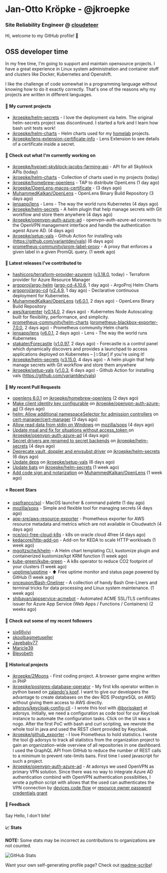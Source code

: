 # Jan-Otto Kröpke - @jkroepke
### Site Reliability Engineer @ [cloudeteer](https://github.com/adorsys)

Hi, welcome to my GitHub profile! 👋

## OSS developer time
In my free time, I'm going to support and maintain opensource projects. I have a great experience in Linux system administration and container stuff and clusters like Docker, Kubernetes and Openshift.

I like the challenge of code somewhat in a programming language without knowing how to do it exactly correctly. That's one of the reasons why my projects are written in different languages.

#### 🌱 My current projects
- [jkroepke/helm-secrets](https://github.com/jkroepke/helm-secrets) - I love the deployment via helm. The original helm-secrets project was discontinued. I started a fork and I learn how bash unit tests work!
- [jkroepke/helm-charts](https://github.com/jkroepke/helm-charts) - Helm charts used for my [homelab](https://github.com/jkroepke/homelab) projects.
- [jkroepke/lens-extension-certificate-info](https://github.com/jkroepke/lens-extension-certificate-info) - Lens Extension to see details of a certificate inside a secret.

#### 👷 Check out what I'm currently working on

- [jkroepke/hypixel-skyblock-jacobs-farming-api](https://github.com/jkroepke/hypixel-skyblock-jacobs-farming-api) - API for all Skyblock APIs (today)
- [jkroepke/helm-charts](https://github.com/jkroepke/helm-charts) - Collection of charts used in my projects (today)
- [jkroepke/homebrew-openlens](https://github.com/jkroepke/homebrew-openlens) - TAP to distribute OpenLens (1 day ago)
- [jkroepke/OpenLens-macos-certificate](https://github.com/jkroepke/OpenLens-macos-certificate) -  (3 days ago)
- [MuhammedKalkan/OpenLens](https://github.com/MuhammedKalkan/OpenLens) - OpenLens Binary Build Repository (3 days ago)
- [lensapp/lens](https://github.com/lensapp/lens) - Lens - The way the world runs Kubernetes (4 days ago)
- [jkroepke/helm-secrets](https://github.com/jkroepke/helm-secrets) - A helm plugin that help manage secrets with Git workflow and store them anywhere (4 days ago)
- [jkroepke/openvpn-auth-azure-ad](https://github.com/jkroepke/openvpn-auth-azure-ad) - openvpn-auth-azure-ad connects to the OpenVPN management interface and handle the authentication ageist Azure AD. (4 days ago)
- [jkroepke/setup-vals](https://github.com/jkroepke/setup-vals) - Github Action for installing vals (https://github.com/variantdev/vals) (6 days ago)
- [prometheus-community/prom-label-proxy](https://github.com/prometheus-community/prom-label-proxy) - A proxy that enforces a given label in a given PromQL query. (1 week ago)

#### 🔭 Latest releases I've contributed to

- [hashicorp/terraform-provider-azurerm](https://github.com/hashicorp/terraform-provider-azurerm) ([v3.18.0](https://github.com/hashicorp/terraform-provider-azurerm/releases/tag/v3.18.0), today) - Terraform provider for Azure Resource Manager
- [argoproj/argo-helm](https://github.com/argoproj/argo-helm) ([argo-cd-4.10.6](https://github.com/argoproj/argo-helm/releases/tag/argo-cd-4.10.6), 1 day ago) - ArgoProj Helm Charts
- [argoproj/argo-cd](https://github.com/argoproj/argo-cd) ([v2.4.9](https://github.com/argoproj/argo-cd/releases/tag/v2.4.9), 1 day ago) - Declarative continuous deployment for Kubernetes.
- [MuhammedKalkan/OpenLens](https://github.com/MuhammedKalkan/OpenLens) ([v6.0.1](https://github.com/MuhammedKalkan/OpenLens/releases/tag/v6.0.1), 2 days ago) - OpenLens Binary Build Repository
- [aws/karpenter](https://github.com/aws/karpenter) ([v0.14.0](https://github.com/aws/karpenter/releases/tag/v0.14.0), 2 days ago) - Kubernetes Node Autoscaling: built for flexibility, performance, and simplicity.
- [prometheus-community/helm-charts](https://github.com/prometheus-community/helm-charts) ([prometheus-blackbox-exporter-7.0.0](https://github.com/prometheus-community/helm-charts/releases/tag/prometheus-blackbox-exporter-7.0.0), 2 days ago) - Prometheus community Helm charts
- [lensapp/lens](https://github.com/lensapp/lens) ([v6.0.1](https://github.com/lensapp/lens/releases/tag/v6.0.1), 2 days ago) - Lens - The way the world runs Kubernetes
- [stakater/Forecastle](https://github.com/stakater/Forecastle) ([v1.0.97](https://github.com/stakater/Forecastle/releases/tag/v1.0.97), 2 days ago) - Forecastle is a control panel which dynamically discovers and provides a launchpad to access applications deployed on Kubernetes  – [✩Star] if you&#39;re using it!
- [jkroepke/helm-secrets](https://github.com/jkroepke/helm-secrets) ([v3.15.0](https://github.com/jkroepke/helm-secrets/releases/tag/v3.15.0), 4 days ago) - A helm plugin that help manage secrets with Git workflow and store them anywhere
- [jkroepke/setup-vals](https://github.com/jkroepke/setup-vals) ([v1.0.3](https://github.com/jkroepke/setup-vals/releases/tag/v1.0.3), 6 days ago) - Github Action for installing vals (https://github.com/variantdev/vals)

#### 🔨 My recent Pull Requests

- [openlens 6.0.1](https://github.com/jkroepke/homebrew-openlens/pull/7) on [jkroepke/homebrew-openlens](https://github.com/jkroepke/homebrew-openlens) (2 days ago)
- [Make client identity key configurable](https://github.com/jkroepke/openvpn-auth-azure-ad/pull/14) on [jkroepke/openvpn-auth-azure-ad](https://github.com/jkroepke/openvpn-auth-azure-ad) (3 days ago)
- [helm: Allow additional namespaceSelector for admission controllers](https://github.com/cert-manager/cert-manager/pull/5381) on [cert-manager/cert-manager](https://github.com/cert-manager/cert-manager) (3 days ago)
- [Allow read data from stdin on Windows](https://github.com/mozilla/sops/pull/1104) on [mozilla/sops](https://github.com/mozilla/sops) (4 days ago)
- [Update msal and fix for situations without access_token ](https://github.com/jkroepke/openvpn-auth-azure-ad/pull/13) on [jkroepke/openvpn-auth-azure-ad](https://github.com/jkroepke/openvpn-auth-azure-ad) (4 days ago)
- [Secret drivers are renamed to secret backends](https://github.com/jkroepke/helm-secrets/pull/247) on [jkroepke/helm-secrets](https://github.com/jkroepke/helm-secrets) (4 days ago)
- [Deprecate vault, doppler and envsubst driver](https://github.com/jkroepke/helm-secrets/pull/246) on [jkroepke/helm-secrets](https://github.com/jkroepke/helm-secrets) (6 days ago)
- [Update deps](https://github.com/jkroepke/setup-vals/pull/34) on [jkroepke/setup-vals](https://github.com/jkroepke/setup-vals) (6 days ago)
- [Update bats](https://github.com/jkroepke/helm-secrets/pull/244) on [jkroepke/helm-secrets](https://github.com/jkroepke/helm-secrets) (1 week ago)
- [Add code sign and notarization](https://github.com/MuhammedKalkan/OpenLens/pull/21) on [MuhammedKalkan/OpenLens](https://github.com/MuhammedKalkan/OpenLens) (1 week ago)

#### ⭐ Recent Stars

- [ospfranco/sol](https://github.com/ospfranco/sol) - MacOS launcher &amp; command palette (1 day ago)
- [mozilla/sops](https://github.com/mozilla/sops) - Simple and flexible tool for managing secrets (4 days ago)
- [app-sre/aws-resource-exporter](https://github.com/app-sre/aws-resource-exporter) - Prometheus exporter for AWS resource metadata and metrics which are not available in Cloudwatch (4 days ago)
- [nce/oci-free-cloud-k8s](https://github.com/nce/oci-free-cloud-k8s) - k8s on oracle cloud 4free (4 days ago)
- [kedacore/http-add-on](https://github.com/kedacore/http-add-on) - Add-on for KEDA to scale HTTP workloads (1 week ago)
- [mgoltzsche/khelm](https://github.com/mgoltzsche/khelm) - A Helm chart templating CLI, kustomize plugin and containerized kustomize/kpt KRM function (1 week ago)
- [kube-green/kube-green](https://github.com/kube-green/kube-green) - A k8s operator to reduce CO2 footprint of your clusters (1 week ago)
- [upptime/upptime](https://github.com/upptime/upptime) - ⬆️ Free uptime monitor and status page powered by GitHub (1 week ago)
- [onceupon/Bash-Oneliner](https://github.com/onceupon/Bash-Oneliner) - A collection of handy Bash One-Liners and terminal tricks for data processing and Linux system maintenance. (1 week ago)
- [shibayan/appservice-acmebot](https://github.com/shibayan/appservice-acmebot) - Automated ACME SSL/TLS certificates issuer for Azure App Service (Web Apps / Functions / Containers) (2 weeks ago)

#### 👯 Check out some of my recent followers

- [six66vivi](https://github.com/six66vivi)
- [skoolbagmetuseller](https://github.com/skoolbagmetuseller)
- [Jayebaby77](https://github.com/Jayebaby77)
- [Maricle39](https://github.com/Maricle39)
- [Bleyobeth](https://github.com/Bleyobeth)

#### 📜 Historical projects
- [jkroepke/2Moons](https://github.com/jkroepke/2Moons) - First coding project. A browser game engine written in PHP
- [jkroepke/postgres-database-operator](https://github.com/jkroepke/postgres-database-operator) - My first k8s operator written in python based on [zalando's kopf](https://github.com/zalando-incubator/kopf). I want to give our developers the advantage to create databases on the dev RDS (PostgreSQL on AWS) without giving them access to AWS directly.
- [adorsys/keycloak-config-cli](https://github.com/adorsys/keycloak-config-cli) - I wrote this tool with [@borisskert](https://github.com/borisskert) at adorsys. Initially, we need a configuration as code tool for our Keycloak instance to automate the configuration tasks. Click on the UI was a nogo. After the first PoC with bash and curl scripting, we rewrote the whole tool in java and used the REST client provided by Keycloak.
- [jkroepke/github_exporter](https://github.com/jkroepke/github_exporter) - I love Prometheus to hold statistics. I wrote the tool @ adorsys to track all statistics from the organization project to gain an organization-wide overview of all repositories in one dashboard. I used the GraphQL API from GitHub to reduce the number of REST calls to a minimum to prevent rate-limits bans. First time I used javascript for such a project.
- [jkroepke/openvpn-auth-azure-ad](https://github.com/jkroepke/openvpn-auth-azure-ad) - At adorsys we used OpenVPN as primary VPN solution. Since there was no way to integrate Azure AD authentication combind with OpenVPN authentication possiblities, I wrote a python script with allows that the used can authenticates the VPN connection by [devices code flow](https://docs.microsoft.com/en-us/azure/active-directory/develop/v2-oauth2-device-code) or [resource owner password credentials grant](https://docs.microsoft.com/en-us/azure/active-directory/develop/v2-oauth-ropc)

#### 💬 Feedback

Say Hello, I don't bite!

#### 📈 Stats

**NOTE:** Some stats may be incorrect as contributions to organizations
are not counted.

![GitHub Stats](https://github-readme-stats.vercel.app/api?username=jkroepke&count_private=false&theme=tokyonight&show_icons=true)

Want your own self-generating profile page? Check out [readme-scribe](https://github.com/muesli/readme-scribe)!
